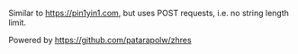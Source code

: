 Similar to <https://pin1yin1.com>, but uses POST requests, i.e. no string length limit.

Powered by <https://github.com/patarapolw/zhres>
